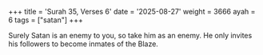 +++
title = 'Surah 35, Verses 6'
date = '2025-08-27'
weight = 3666
ayah = 6
tags = ["satan"]
+++

Surely Satan is an enemy to you, so take him as an enemy. He only invites his followers to become inmates of the Blaze.